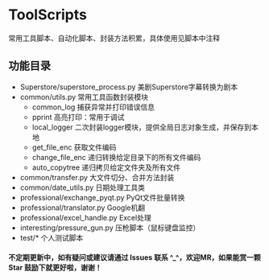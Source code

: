 # ToolScripts
常用工具脚本、自动化脚本、封装方法积累，具体使用见脚本中注释

## 功能目录
- Superstore/superstore_process.py 美剧Superstore字幕转换为剧本
- common/utils.py 常用工具函数封装模块
   - common_log 捕获异常并打印错误信息
   - pprint 高亮打印：常用于调试
   - local_logger 二次封装logger模块，提供全局日志对象生成，并保存到本地
   - get_file_enc 获取文件编码
   - change_file_enc 递归转换给定目录下的所有文件编码
   - auto_copytree 递归拷贝给定文件夹及所有文件
- common/transfer.py 大文件切分、合并方法封装
- common/date_utils.py 日期处理工具类
- professional/exchange_pyqt.py PyQt文件批量转换
- professional/translator.py Google机翻
- professional/excel_handle.py Excel处理
- interesting/pressure_gun.py 压枪脚本（鼠标键盘监控）
- test/* 个人测试脚本

#### 不定期更新中，如有疑问或建议请通过 Issues 联系 ^_^，欢迎MR，如果能赏一颗 Star 鼓励下就更好啦，谢谢！
